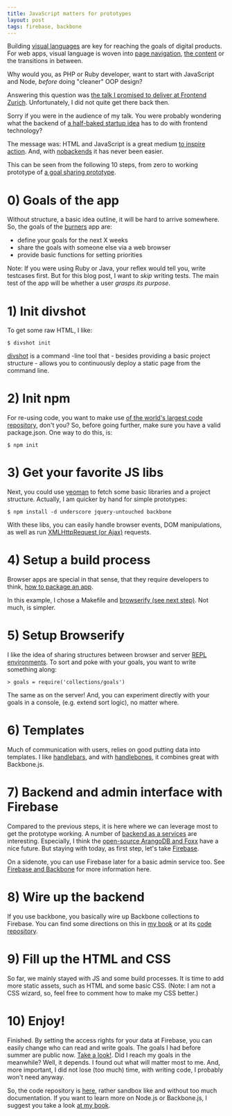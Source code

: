 ```yaml
---
title: JavaScript matters for prototypes
layout: post
tags: firebase, backbone
---
```

Building [visual languages](http://thinkingonthinking.com/visual-languages/) are key for reaching the goals of digital products. For web apps, visual language is woven into [page navigation](http://www.nngroup.com/articles/flat-vs-deep-hierarchy/), [the content](https://signalvnoise.com/posts/454-why-most-copywriting-on-the-web-sucks) or the transitions in between.

Why would you, as PHP or Ruby developer, want to start with JavaScript and Node, *before* doing "cleaner" OOP design?

Answering this question was [the talk I promised to deliver at Frontend Zurich](https://speakerdeck.com/mulderp/minimum-viable-interactions). Unfortunately, I did not quite get there back then.

Sorry if you were in the audience of my talk. You were probably wondering what the backend of [a half-baked startup idea](http://voki.me/) has to do with frontend technology? 

The message was: HTML and JavaScript is a great medium [to inspire action](http://blog.ted.com/2010/05/04/how_great_leade/).  And, with [nobackends](http://nobackend.org/) it has never been easier. 

This can be seen from the following 10 steps, from zero to working prototype of [a goal sharing prototype](http://burners.divshot.io/).

# 0)  Goals of the app

Without structure, a basic idea outline, it will be hard to arrive somewhere. So, the goals of the [burners](http://burners.divshot.io/) app are:

* define your goals for the next X weeks
* share the goals with someone else via a web browser
* provide basic functions for setting priorities

Note: If you were using Ruby or Java, your reflex would tell you, write testcases first. But for this blog post, I want to *skip* writing tests. The main test of the app will be whether a user *grasps its purpose*.

# 1)  Init divshot 

To get some raw HTML, I like:

    $ divshot init

[divshot](https://www.npmjs.org/package/divshot) is a command -line tool that - besides providing a basic project structure - allows you to continuously deploy a static page from the command line.

# 2)  Init npm

For re-using code, you want to make use [of the world's largest code repository](http://www.modulecounts.com/), don't you? So, before going further, make sure you have a valid package.json. One way to do this, is:

    $ npm init


# 3)  Get your favorite JS libs

Next, you could use [yeoman](http://yeoman.io/) to fetch some basic libraries and a project structure. Actually, I am quicker by hand for simple prototypes:

    $ npm install -d underscore jquery-untouched backbone

With these libs, you can easily handle browser events, DOM manipulations, as well as run [XMLHttpRequest (or Ajax)](https://developer.mozilla.org/en-US/docs/AJAX/Getting_Started) requests.

# 4)  Setup a build process

Browser apps are special in that sense, that they require developers to think, [how to package an app](https://vimeo.com/62988591).

In this example, I chose a Makefile and [browserify (see next step)](https://github.com/substack/node-browserify). Not much, is simpler.

# 5) Setup Browserify

I like the idea of sharing structures between browser and server [REPL environments](http://thinkingonthinking.com/scripting-a-csv-converter/).  To sort and poke with your goals, you want to write something along:

    > goals = require('collections/goals')

The same as on the server! And, you can experiment directly with your goals in a console, (e.g. extend sort logic), no matter where.

# 6) Templates

Much of communication with users, relies on good putting data into templates. I like [handlebars](https://github.com/wycats/handlebars.js/), and with [handlebones](https://github.com/FormidableLabs/handlebones), it combines great with Backbone.js.

# 7) Backend and admin interface with Firebase

Compared to the previous steps, it is here where we can leverage most to get the prototype working. A number of [backend as a services](https://blog.engineyard.com/2014/backend-as-a-service) are interesting. Especially, I think the [open-source ArangoDB and Foxx](https://www.arangodb.org/foxx) have a nice future. But staying with today, as first step, let's take [Firebase](https://www.firebase.com/).

On a sidenote, you can use Firebase later for a basic admin service too. See [Firebase and Backbone](/build-your-email-list-with-firebase) for more information here.

# 8) Wire up the backend 

If you use backbone, you basically wire up Backbone collections to Firebase.  You can find some directions on this in [my book](http://pipefishbook.com) or at its [code repository](https://github.com/pipefishbook/ch_7/tree/master/firebase).


# 9) Fill up the HTML and CSS

So far, we mainly stayed with JS and some build processes. It is time to add more static assets, such as HTML and some basic CSS. (Note: I am not a CSS wizard, so, feel free to comment how to make my CSS better.) 


# 10) Enjoy!

Finished. By setting the access rights for your data at Firebase, you can easily change who can read and write goals. The goals I had before summer are public now. [Take a look!](http://burners.divshot.io/). Did I reach my goals in the meanwhile? Well, it depends. I found out what will matter most to me. And, more important, I did not lose (too much) time, with writing code, I probably won't need anyway.

So, the code repository is [here](https://github.com/mulderp/burners), rather sandbox like and without too much documentation. If you want to learn more on Node.js or Backbone.js, I suggest you take a look [at my book](http://pipefishbook.com/).



